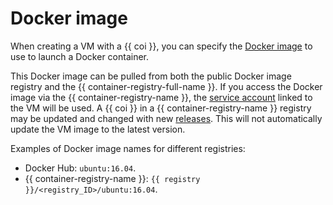 # Docker image

When creating a VM with a {{ coi }}, you can specify the [Docker image](../../container-registry/concepts/docker-image.md) to use to launch a Docker container.

This Docker image can be pulled from both the public Docker image registry and the {{ container-registry-full-name }}. If you access the Docker image via the {{ container-registry-name }}, the [service account](../../iam/concepts/index.md#sa) linked to the VM will be used. A {{ coi }} in a {{ container-registry-name }} registry may be updated and changed with new [releases](../release-notes.md). This will not automatically update the VM image to the latest version.

Examples of Docker image names for different registries:
* Docker Hub: `ubuntu:16.04`.
* {{ container-registry-name }}: `{{ registry }}/<registry_ID>/ubuntu:16.04`.